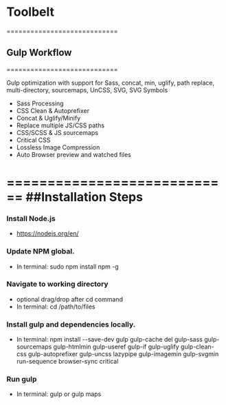 
# Toolbelt

============================
## Gulp Workflow
============================

Gulp optimization with support for Sass, concat, min, uglify, path replace, multi-directory, sourcemaps, UnCSS, SVG, SVG Symbols

  - Sass Processing
  - CSS Clean & Autoprefixer
  - Concat & Uglify/Minify
  - Replace multiple JS/CSS paths
  - CSS/SCSS & JS sourcemaps
  - Critical CSS
  - Lossless Image Compression
  - Auto Browser preview and watched files

============================
##Installation Steps
============================

### Install Node.js

  - https://nodejs.org/en/

### Update NPM global.

  - In terminal: sudo npm install npm -g

### Navigate to working directory

  - optional drag/drop after cd command
  - In terminal: cd /path/to/files

### Install gulp and dependencies locally.

  - In terminal:   npm install --save-dev gulp gulp-cache del gulp-sass gulp-sourcemaps gulp-htmlmin gulp-useref gulp-if gulp-uglify gulp-clean-css gulp-autoprefixer gulp-uncss lazypipe gulp-imagemin gulp-svgmin run-sequence browser-sync critical

### Run gulp

  - In terminal: gulp or gulp maps
